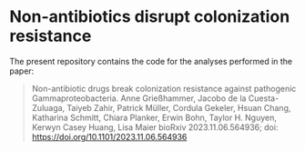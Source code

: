 # Non-antibiotics disrupt colonization resistance

The present repository contains the code for the analyses performed in the paper:

> Non-antibiotic drugs break colonization resistance against pathogenic Gammaproteobacteria. Anne Grießhammer, Jacobo de la Cuesta-Zuluaga, Taiyeb Zahir, Patrick Müller, Cordula Gekeler, Hsuan Chang, Katharina Schmitt, Chiara Planker, Erwin Bohn, Taylor H. Nguyen, Kerwyn Casey Huang, Lisa Maier
bioRxiv 2023.11.06.564936; doi: https://doi.org/10.1101/2023.11.06.564936
